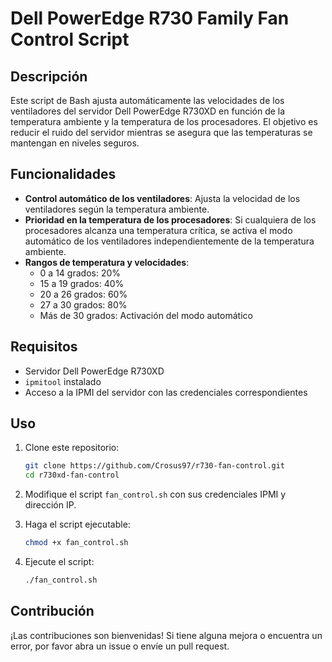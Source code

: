 # Dell PowerEdge R730 Family Fan Control Script

## Descripción

Este script de Bash ajusta automáticamente las velocidades de los ventiladores del servidor Dell PowerEdge R730XD en función de la temperatura ambiente y la temperatura de los procesadores. El objetivo es reducir el ruido del servidor mientras se asegura que las temperaturas se mantengan en niveles seguros.

## Funcionalidades

- **Control automático de los ventiladores**: Ajusta la velocidad de los ventiladores según la temperatura ambiente.
- **Prioridad en la temperatura de los procesadores**: Si cualquiera de los procesadores alcanza una temperatura crítica, se activa el modo automático de los ventiladores independientemente de la temperatura ambiente.
- **Rangos de temperatura y velocidades**:
  - 0 a 14 grados: 20%
  - 15 a 19 grados: 40%
  - 20 a 26 grados: 60%
  - 27 a 30 grados: 80%
  - Más de 30 grados: Activación del modo automático

## Requisitos

- Servidor Dell PowerEdge R730XD
- `ipmitool` instalado
- Acceso a la IPMI del servidor con las credenciales correspondientes

## Uso

1. Clone este repositorio:
    ```sh
    git clone https://github.com/Crosus97/r730-fan-control.git
    cd r730xd-fan-control
    ```

2. Modifique el script `fan_control.sh` con sus credenciales IPMI y dirección IP.

3. Haga el script ejecutable:
    ```sh
    chmod +x fan_control.sh
    ```

4. Ejecute el script:
    ```sh
    ./fan_control.sh
    ```

## Contribución

¡Las contribuciones son bienvenidas! Si tiene alguna mejora o encuentra un error, por favor abra un issue o envíe un pull request.
